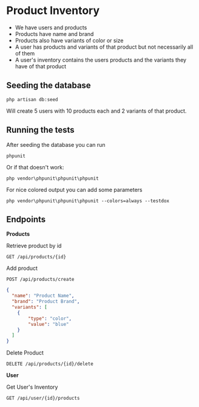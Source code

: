 # Product Inventory

- We have users and products
- Products have name and brand
- Products also have variants of color or size
- A user has products and variants of that product but not necessarily all of them
- A user's inventory contains the users products and the variants they have of that product

## Seeding the database
```
php artisan db:seed
```

Will create 5 users with 10 products each and 2 variants of that product.

## Running the tests

After seeding the database you can run
```$xslt
phpunit
```

Or if that doesn't work:

```$xslt
php vendor\phpunit\phpunit\phpunit
```

For nice colored output you can add some parameters

```$xslt
php vendor\phpunit\phpunit\phpunit --colors=always --testdox
```

## Endpoints

**Products**

Retrieve product by id
```
GET /api/products/{id}
```

Add product
```
POST /api/products/create
```
```json
{
  "name": "Product Name",
  "brand": "Product Brand",
  "variants": [
    {
        "type": "color",
        "value": "blue"
    }
  ]
}
```

Delete Product
```
DELETE /api/products/{id}/delete
```

**User**

Get User's Inventory
```
GET /api/user/{id}/products
```